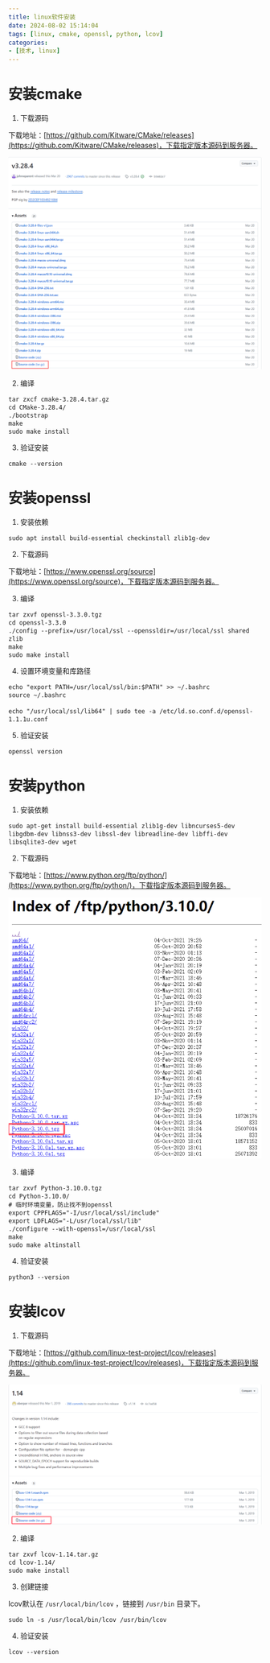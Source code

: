 ```yaml
---
title: linux软件安装
date: 2024-08-02 15:14:04
tags: [linux, cmake, openssl, python, lcov]
categories:
- [技术, linux]
---
```


# 安装cmake

1. 下载源码 

下载地址：[https://github.com/Kitware/CMake/releases](https://github.com/Kitware/CMake/releases)，下载指定版本源码到服务器。

![](../img/linux软件安装/cmake.png)

2. 编译

```shell
tar zxcf cmake-3.28.4.tar.gz
cd CMake-3.28.4/
./bootstrap
make
sudo make install
```

3. 验证安装

```shell
cmake --version
```

# 安装openssl

1. 安装依赖

```shell
sudo apt install build-essential checkinstall zlib1g-dev
```

2. 下载源码

下载地址：[https://www.openssl.org/source](https://www.openssl.org/source)，下载指定版本源码到服务器。

3. 编译

```shell
tar zxvf openssl-3.3.0.tgz
cd openssl-3.3.0
./config --prefix=/usr/local/ssl --openssldir=/usr/local/ssl shared zlib
make
sudo make install
```

4. 设置环境变量和库路径

```shell
echo "export PATH=/usr/local/ssl/bin:$PATH" >> ~/.bashrc
source ~/.bashrc

echo "/usr/local/ssl/lib64" | sudo tee -a /etc/ld.so.conf.d/openssl-1.1.1u.conf
```

5. 验证安装

```shell
openssl version
```

# 安装python 

1. 安装依赖

```shell
sudo apt-get install build-essential zlib1g-dev libncurses5-dev libgdbm-dev libnss3-dev libssl-dev libreadline-dev libffi-dev libsqlite3-dev wget
```

2. 下载源码 

下载地址：[https://www.python.org/ftp/python/](https://www.python.org/ftp/python/)，下载指定版本源码到服务器。

![alt text](../img/linux软件安装/python.png)

3. 编译

```shell
tar zxvf Python-3.10.0.tgz
cd Python-3.10.0/
# 临时环境变量，防止找不到openssl
export CPPFLAGS="-I/usr/local/ssl/include"
export LDFLAGS="-L/usr/local/ssl/lib"
./configure --with-openssl=/usr/local/ssl
make
sudo make altinstall
```

4. 验证安装

```shell
python3 --version
```

# 安装lcov

1. 下载源码 

下载地址：[https://github.com/linux-test-project/lcov/releases](https://github.com/linux-test-project/lcov/releases)，下载指定版本源码到服务器。

![alt text](../img/linux软件安装/lcov.png)

2. 编译

```shell
tar zxvf lcov-1.14.tar.gz
cd lcov-1.14/
sudo make install
```

3. 创建链接

lcov默认在 `/usr/local/bin/lcov` ，链接到 `/usr/bin` 目录下。

```shell
sudo ln -s /usr/local/bin/lcov /usr/bin/lcov
```

4. 验证安装

```shell
lcov --version
```
